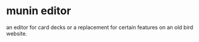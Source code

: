 # munin editor

an editor for card decks or a replacement for certain features on an old bird website.